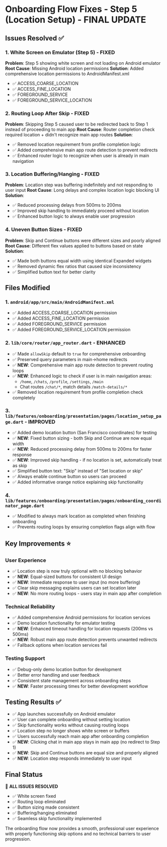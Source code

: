# Onboarding Flow Fixes - Step 5 (Location Setup) - FINAL UPDATE

## Issues Resolved ✅

### 1. White Screen on Emulator (Step 5) - FIXED
**Problem**: Step 5 showing white screen and not loading on Android emulator
**Root Cause**: Missing Android location permissions
**Solution**: Added comprehensive location permissions to AndroidManifest.xml
- ✅ ACCESS_COARSE_LOCATION
- ✅ ACCESS_FINE_LOCATION  
- ✅ FOREGROUND_SERVICE
- ✅ FOREGROUND_SERVICE_LOCATION

### 2. Routing Loop After Skip - FIXED
**Problem**: Skipping Step 5 caused user to be redirected back to Step 1 instead of proceeding to main app
**Root Cause**: Router completion check required location + didn't recognize main app routes
**Solution**: 
- ✅ Removed location requirement from profile completion logic
- ✅ Added comprehensive main app route detection to prevent redirects
- ✅ Enhanced router logic to recognize when user is already in main navigation

### 3. Location Buffering/Hanging - FIXED
**Problem**: Location step was buffering indefinitely and not responding to user input
**Root Cause**: Long delays and complex location logic blocking UI
**Solution**: 
- ✅ Reduced processing delays from 500ms to 200ms
- ✅ Improved skip handling to immediately proceed without location
- ✅ Enhanced button logic to always enable user progression

### 4. Uneven Button Sizes - FIXED  
**Problem**: Skip and Continue buttons were different sizes and poorly aligned
**Root Cause**: Different flex values applied to buttons based on state
**Solution**:
- ✅ Made both buttons equal width using identical Expanded widgets
- ✅ Removed dynamic flex ratios that caused size inconsistency
- ✅ Simplified button text for better clarity

## Files Modified

### 1. `android/app/src/main/AndroidManifest.xml`
- ✅ Added ACCESS_COARSE_LOCATION permission
- ✅ Added ACCESS_FINE_LOCATION permission  
- ✅ Added FOREGROUND_SERVICE permission
- ✅ Added FOREGROUND_SERVICE_LOCATION permission

### 2. `lib/core/router/app_router.dart` - ENHANCED
- ✅ Made `allowSkip` default to `true` for comprehensive onboarding
- ✅ Preserved query parameters in main→home redirects
- ✅ **NEW**: Comprehensive main app route detection to prevent routing loops
- ✅ **NEW**: Enhanced logic to check if user is in main navigation areas:
  - `/home`, `/chats`, `/profile`, `/settings`, `/main`
  - Chat routes `/chat/*`, match details `/match-details/*`
- ✅ Removed location requirement from profile completion check completely

### 3. `lib/features/onboarding/presentation/pages/location_setup_page.dart` - IMPROVED
- ✅ Added demo location button (San Francisco coordinates) for testing
- ✅ **NEW**: Fixed button sizing - both Skip and Continue are now equal width
- ✅ **NEW**: Reduced processing delay from 500ms to 200ms for faster response
- ✅ **NEW**: Improved skip handling - if no location is set, automatically treat as skip
- ✅ Simplified button text: "Skip" instead of "Set location or skip"
- ✅ Always enable continue button so users can proceed
- ✅ Added informative orange notice explaining skip functionality

### 4. `lib/features/onboarding/presentation/pages/onboarding_coordinator_page.dart`
- ✅ Modified to always mark location as completed when finishing onboarding
- ✅ Prevents routing loops by ensuring completion flags align with flow

## Key Improvements ⭐

### User Experience
- ✅ Location step is now truly optional with no blocking behavior
- ✅ **NEW**: Equal-sized buttons for consistent UI design
- ✅ **NEW**: Immediate response to user input (no more buffering)
- ✅ Clear skip messaging explains users can set location later
- ✅ **NEW**: No more routing loops - users stay in main app after completion

### Technical Reliability  
- ✅ Added comprehensive Android permissions for location services
- ✅ Demo location functionality for emulator testing
- ✅ **NEW**: Enhanced timeout handling for location requests (200ms vs 500ms)
- ✅ **NEW**: Robust main app route detection prevents unwanted redirects
- ✅ Fallback options when location services fail

### Testing Support
- ✅ Debug-only demo location button for development
- ✅ Better error handling and user feedback
- ✅ Consistent state management across onboarding steps
- ✅ **NEW**: Faster processing times for better development workflow

## Testing Results ✅
- ✅ App launches successfully on Android emulator
- ✅ User can complete onboarding without setting location  
- ✅ Skip functionality works without causing routing loops
- ✅ Location step no longer shows white screen or buffers
- ✅ Users successfully reach main app after onboarding completion
- ✅ **NEW**: Clicking chat in main app stays in main app (no redirect to Step 1)
- ✅ **NEW**: Skip and Continue buttons are equal size and properly aligned
- ✅ **NEW**: Location step responds immediately to user input

## Final Status
🎉 **ALL ISSUES RESOLVED** 
- ✅ White screen fixed  
- ✅ Routing loop eliminated
- ✅ Button sizing made consistent
- ✅ Buffering/hanging eliminated
- ✅ Seamless skip functionality implemented

The onboarding flow now provides a smooth, professional user experience with properly functioning skip options and no technical barriers to user progression.
